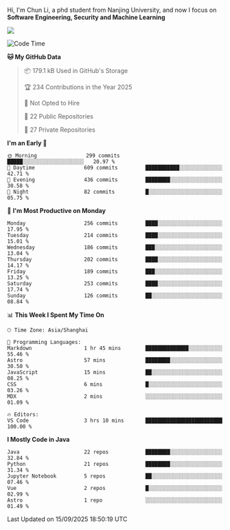 Hi, I'm Chun Li, a phd student from Nanjing University, and now I focus on **Software Engineering, Security and Machine Learning**

<!--![GitHub Snake Light](https://github.com/pppppkun/pppppkun/blob/output/github-snake.svg#gh-light-mode-only)-->
<!--![GitHub Snake dark](https://github.com/pppppkun/pppppkun/blob/output/github-snake-dark.svg#gh-dark-mode-only)-->

![](https://komarev.com/ghpvc/?username=pppppkun)
<!--START_SECTION:waka-->
![Code Time](http://img.shields.io/badge/Code%20Time-2%2C198%20hrs%209%20mins-blue)

**🐱 My GitHub Data** 

> 📦 179.1 kB Used in GitHub's Storage 
 > 
> 🏆 234 Contributions in the Year 2025
 > 
> 🚫 Not Opted to Hire
 > 
> 📜 22 Public Repositories 
 > 
> 🔑 27 Private Repositories 
 > 
**I'm an Early 🐤** 

```text
🌞 Morning                299 commits         █████░░░░░░░░░░░░░░░░░░░░   20.97 % 
🌆 Daytime                609 commits         ███████████░░░░░░░░░░░░░░   42.71 % 
🌃 Evening                436 commits         ████████░░░░░░░░░░░░░░░░░   30.58 % 
🌙 Night                  82 commits          █░░░░░░░░░░░░░░░░░░░░░░░░   05.75 % 
```
📅 **I'm Most Productive on Monday** 

```text
Monday                   256 commits         ████░░░░░░░░░░░░░░░░░░░░░   17.95 % 
Tuesday                  214 commits         ████░░░░░░░░░░░░░░░░░░░░░   15.01 % 
Wednesday                186 commits         ███░░░░░░░░░░░░░░░░░░░░░░   13.04 % 
Thursday                 202 commits         ████░░░░░░░░░░░░░░░░░░░░░   14.17 % 
Friday                   189 commits         ███░░░░░░░░░░░░░░░░░░░░░░   13.25 % 
Saturday                 253 commits         ████░░░░░░░░░░░░░░░░░░░░░   17.74 % 
Sunday                   126 commits         ██░░░░░░░░░░░░░░░░░░░░░░░   08.84 % 
```


📊 **This Week I Spent My Time On** 

```text
🕑︎ Time Zone: Asia/Shanghai

💬 Programming Languages: 
Markdown                 1 hr 45 mins        ██████████████░░░░░░░░░░░   55.46 % 
Astro                    57 mins             ████████░░░░░░░░░░░░░░░░░   30.50 % 
JavaScript               15 mins             ██░░░░░░░░░░░░░░░░░░░░░░░   08.25 % 
CSS                      6 mins              █░░░░░░░░░░░░░░░░░░░░░░░░   03.26 % 
MDX                      2 mins              ░░░░░░░░░░░░░░░░░░░░░░░░░   01.09 % 

🔥 Editors: 
VS Code                  3 hrs 10 mins       █████████████████████████   100.00 % 
```

**I Mostly Code in Java** 

```text
Java                     22 repos            ████████░░░░░░░░░░░░░░░░░   32.84 % 
Python                   21 repos            ████████░░░░░░░░░░░░░░░░░   31.34 % 
Jupyter Notebook         5 repos             ██░░░░░░░░░░░░░░░░░░░░░░░   07.46 % 
Vue                      2 repos             █░░░░░░░░░░░░░░░░░░░░░░░░   02.99 % 
Astro                    1 repo              ░░░░░░░░░░░░░░░░░░░░░░░░░   01.49 % 
```




 Last Updated on 15/09/2025 18:50:19 UTC
<!--END_SECTION:waka-->
